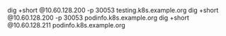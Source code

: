  dig +short @10.60.128.200 -p 30053 testing.k8s.example.org
 dig +short @10.60.128.200 -p 30053 podinfo.k8s.example.org
 dig +short @10.60.128.211  podinfo.k8s.example.org
